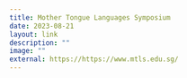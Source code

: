 ```yaml
---
title: Mother Tongue Languages Symposium
date: 2023-08-21
layout: link
description: ""
image: ""
external: https://https://www.mtls.edu.sg/
---
```

